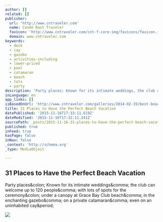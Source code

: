 ```yaml
---
author: []
related: []
publisher:
  url: 'http://www.cntraveler.com'
  name: Condé Nast Traveler
  favicon: 'http://www.cntraveler.com/cnt-f-core-img/favicons/favicon.ico'
  domain: www.cntraveler.com
keywords:
  - deck
  - cay
  - gazebo
  - activities-including
  - lower-priced
  - pool
  - catamaran
  - beach
  - tots
  - party
description: 'Party places: Known for its intimate weddings, the club can welcome up to 120 people, with lots of spots for the ceremony: under a canopy at Grace Bay Club beach, in the enchanting gazebo, on a private catamaran, even on an uninhabited cay.'
inLanguage: en
app_links: []
isBasedOnUrl: 'http://www.cntraveler.com/galleries/2014-02-19/best-beach-vacations-hawaii-mexico-bahamas'
title: 31 Places to Have the Perfect Beach Vacation
datePublished: '2015-11-16T17:33:11.619Z'
dateModified: '2015-11-16T17:32:11.241Z'
sourcePath: _posts/2015-11-16-31-places-to-have-the-perfect-beach-vacation.md
published: true
inFeed: true
hasPage: false
inNav: false
_context: 'http://schema.org'
_type: MediaObject

---
```

<article style=""><h1>31 Places to Have the Perfect Beach Vacation</h1><p>Party places&amp;colon; Known for its intimate weddings&amp;comma; the club can welcome up to 120 people&amp;comma; with lots of spots for the ceremony&amp;colon; under a canopy at Grace Bay Club beach&amp;comma; in the enchanting gazebo&amp;comma; on a private catamaran&amp;comma; even on an uninhabited cay&amp;period;</p><img src="http://photos.cntraveler.com/2014/07/31/53da4a75dcd5888e145abeaa_petit-st-vincent-resort-petit-st-vincent-st-vincent-grenadines-102135-5.jpg" /></article>